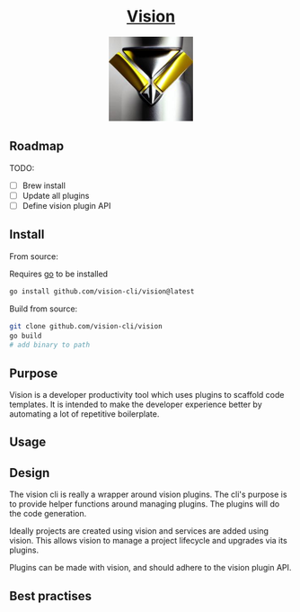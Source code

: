<h1 align="center"><a href="https://en.wikipedia.org/wiki/Vision_(Marvel_Cinematic_Universe">Vision</a></h1>

<p align="center">
  <img width="150" src="./docs/images/vision-3d.jpg" />
</p>

## Roadmap

TODO:

- [ ] Brew install
- [ ] Update all plugins
- [ ] Define vision plugin API

## Install

From source:

Requires [go](https://go.dev/dl/) to be installed

```bash
go install github.com/vision-cli/vision@latest
```

Build from source:

```bash
git clone github.com/vision-cli/vision
go build
# add binary to path
```

## Purpose

Vision is a developer productivity tool which uses plugins to scaffold code templates.
It is intended to make the developer experience better by automating a lot of repetitive
boilerplate.

## Usage

## Design

The vision cli is really a wrapper around vision plugins. The cli's purpose is to provide helper functions around managing plugins. The plugins will do the code generation.

Ideally projects are created using vision and services are added using vision. This allows vision to manage a project lifecycle and upgrades via its plugins.

Plugins can be made with vision, and should adhere to the vision plugin API.

## Best practises
